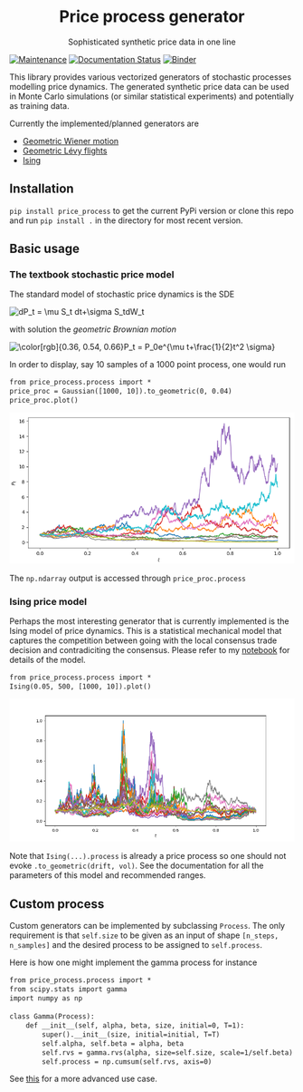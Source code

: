 

<h1 align="center">Price process generator</h1>
<p align="center">Sophisticated synthetic price data in one line</p>


[![Maintenance](https://img.shields.io/badge/Maintained%3F-yes-green.svg)](https://github.com/borab96/price_process/graphs/commit-activity)
[![Documentation Status](https://readthedocs.org/projects/ansicolortags/badge/?version=latest)](https://price-process.readthedocs.io/en/latest/?badge=latest)
[![Binder](https://binder.pangeo.io/badge_logo.svg)](TODO)

This library provides various vectorized generators of stochastic processes modelling price dynamics. 
The generated synthetic price data can be used in Monte Carlo simulations (or similar statistical experiments) and 
potentially as training data. 

Currently the implemented/planned generators are

- [Geometric Wiener motion](https://en.wikipedia.org/wiki/Geometric_Brownian_motion)
- [Geometric Lévy flights](https://en.wikipedia.org/wiki/L%C3%A9vy_process)
- [Ising](https://borab96.github.io/IsingPriceDynamics/ising.html) 

## Installation

``pip install price_process`` to get the current PyPi version or clone this repo and run ``pip install .`` in the directory 
for most recent version.

## Basic usage

### The textbook stochastic price model

The standard model of stochastic price dynamics is the SDE

<img src="https://latex.codecogs.com/svg.image?\color[rgb]{0.36,&space;0.54,&space;0.66}dP_t&space;=&space;\mu&space;S_t&space;dt&plus;\sigma&space;S_tdW_t" title="dP_t = \mu S_t dt+\sigma S_tdW_t" />

with solution the *geometric Brownian motion*

<img src="https://latex.codecogs.com/svg.image?\color[rgb]{0.36,&space;0.54,&space;0.66}P_t&space;=&space;P_0e^{\mu&space;t&plus;\frac{1}{2}t^2&space;\sigma}" title="\color[rgb]{0.36, 0.54, 0.66}P_t = P_0e^{\mu t+\frac{1}{2}t^2 \sigma}" />

In order to display, say 10 samples of a 1000 point process, one would run

````
from price_process.process import *
price_proc = Gaussian([1000, 10]).to_geometric(0, 0.04)
price_proc.plot()
````

<img src="examples/figures/exp_gaussian_ex.png">

[comment]: <> (![out:exp_gaussian]&#40;examples/figures/exp_gaussian_ex.png&#41;)

The `np.ndarray` output is accessed through `price_proc.process`

### Ising price model

Perhaps the most interesting generator that is currently implemented is the Ising model of price dynamics. This
is a statistical mechanical model that captures the competition between going with the local consensus trade decision and
contradiciting the consensus. Please refer to my [notebook](https://borab96.github.io/IsingPriceDynamics/ising.html) for details of the model.

````
from price_process.process import *
Ising(0.05, 500, [1000, 10]).plot()
````

<img src="examples/figures/ising_ex.png">

[comment]: <> (![out:ising]&#40;examples/figures/ising_ex.png&#41;)

Note that `Ising(...).process` is already a price process so one should not evoke `.to_geometric(drift, vol)`. See
the documentation for all the parameters of this model and recommended ranges. 

## Custom process

Custom generators can be implemented by subclassing ``Process``. The only requirement is that `self.size` to be
given as an input of shape `[n_steps, n_samples]` and the desired process to be assigned to `self.process`.

Here is how one might implement the gamma process
for instance

````
from price_process.process import *
from scipy.stats import gamma
import numpy as np

class Gamma(Process):
    def __init__(self, alpha, beta, size, initial=0, T=1):
        super().__init__(size, initial=initial, T=T)
        self.alpha, self.beta = alpha, beta
        self.rvs = gamma.rvs(alpha, size=self.size, scale=1/self.beta)
        self.process = np.cumsum(self.rvs, axis=0)
````

See [this](https://datalore.jetbrains.com/view/notebook/7ePCXEffpdZr2dA5ySdwr1) for a more advanced use case.
